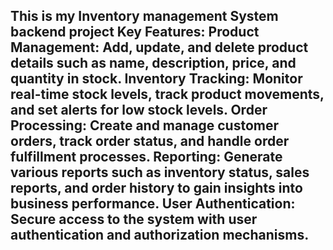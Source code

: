 <h2>This is my Inventory management System backend project 
  Key Features:
Product Management: Add, update, and delete product details such as name, description, price, and quantity in stock.
Inventory Tracking: Monitor real-time stock levels, track product movements, and set alerts for low stock levels.
Order Processing: Create and manage customer orders, track order status, and handle order fulfillment processes.
Reporting: Generate various reports such as inventory status, sales reports, and order history to gain insights into business performance.
User Authentication: Secure access to the system with user authentication and authorization mechanisms.
</h2>
